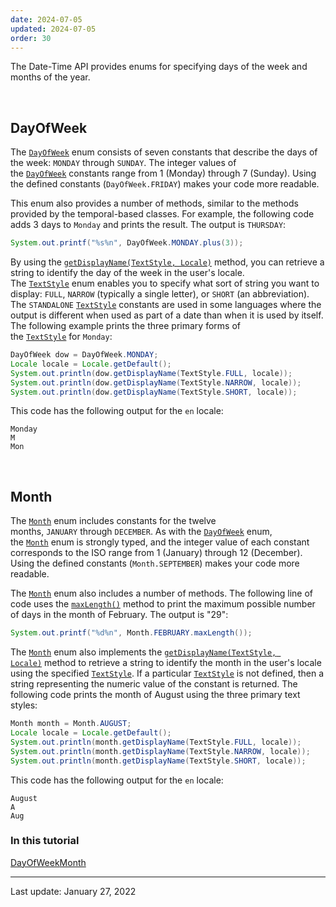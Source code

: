 ```yaml
---
date: 2024-07-05
updated: 2024-07-05
order: 30
---
```

The Date-Time API provides enums for specifying days of the week and months of the year.

 

## DayOfWeek

The [`DayOfWeek`](https://docs.oracle.com/en/java/javase/22/docs/api/java.base/java/time/DayOfWeek.html) enum consists of seven constants that describe the days of the week: `MONDAY` through `SUNDAY`. The integer values of the [`DayOfWeek`](https://docs.oracle.com/en/java/javase/22/docs/api/java.base/java/time/DayOfWeek.html) constants range from 1 (Monday) through 7 (Sunday). Using the defined constants (`DayOfWeek.FRIDAY`) makes your code more readable.

This enum also provides a number of methods, similar to the methods provided by the temporal-based classes. For example, the following code adds 3 days to `Monday` and prints the result. The output is `THURSDAY`:

```java
System.out.printf("%s%n", DayOfWeek.MONDAY.plus(3));
```

By using the [`getDisplayName(TextStyle, Locale)`](https://docs.oracle.com/en/java/javase/22/docs/api/java.base/java/time/DayOfWeek.html#getDisplayName(java.time.format.TextStyle,java.util.Locale)) method, you can retrieve a string to identify the day of the week in the user's locale. The [`TextStyle`](https://docs.oracle.com/en/java/javase/22/docs/api/java.base/java/time/format/TextStyle.html) enum enables you to specify what sort of string you want to display: `FULL`, `NARROW` (typically a single letter), or `SHORT` (an abbreviation). The `STANDALONE` [`TextStyle`](https://docs.oracle.com/en/java/javase/22/docs/api/java.base/java/time/format/TextStyle.html) constants are used in some languages where the output is different when used as part of a date than when it is used by itself. The following example prints the three primary forms of the [`TextStyle`](https://docs.oracle.com/en/java/javase/22/docs/api/java.base/java/time/format/TextStyle.html) for `Monday`:

```java
DayOfWeek dow = DayOfWeek.MONDAY;
Locale locale = Locale.getDefault();
System.out.println(dow.getDisplayName(TextStyle.FULL, locale));
System.out.println(dow.getDisplayName(TextStyle.NARROW, locale));
System.out.println(dow.getDisplayName(TextStyle.SHORT, locale));
```

This code has the following output for the `en` locale:

```shell
Monday
M
Mon
```

 

## Month

The [`Month`](https://docs.oracle.com/en/java/javase/22/docs/api/java.base/java/time/Month.html) enum includes constants for the twelve months, `JANUARY` through `DECEMBER`. As with the [`DayOfWeek`](javadoc:) enum, the [`Month`](javadoc:) enum is strongly typed, and the integer value of each constant corresponds to the ISO range from 1 (January) through 12 (December). Using the defined constants (`Month.SEPTEMBER`) makes your code more readable.

The [`Month`](https://docs.oracle.com/en/java/javase/22/docs/api/java.base/java/time/Month.html) enum also includes a number of methods. The following line of code uses the [`maxLength()`](https://docs.oracle.com/en/java/javase/22/docs/api/java.base/java/time/Month.html#maxLength()) method to print the maximum possible number of days in the month of February. The output is "29":

```java
System.out.printf("%d%n", Month.FEBRUARY.maxLength());
```

The [`Month`](https://docs.oracle.com/en/java/javase/22/docs/api/java.base/java/time/Month.html) enum also implements the [`getDisplayName(TextStyle, Locale)`](https://docs.oracle.com/en/java/javase/22/docs/api/java.base/java/time/Month.html#getDisplayName(java.time.format.TextStyle,java.util.Locale)) method to retrieve a string to identify the month in the user's locale using the specified [`TextStyle`](https://docs.oracle.com/en/java/javase/22/docs/api/java.base/java/time/format/TextStyle.html). If a particular [`TextStyle`](https://docs.oracle.com/en/java/javase/22/docs/api/java.base/java/time/format/TextStyle.html) is not defined, then a string representing the numeric value of the constant is returned. The following code prints the month of August using the three primary text styles:

```java
Month month = Month.AUGUST;
Locale locale = Locale.getDefault();
System.out.println(month.getDisplayName(TextStyle.FULL, locale));
System.out.println(month.getDisplayName(TextStyle.NARROW, locale));
System.out.println(month.getDisplayName(TextStyle.SHORT, locale));
```

This code has the following output for the `en` locale:

```shell
August
A
Aug
```

### In this tutorial

[DayOfWeek](https://dev.java/learn/date-time/dayofweek-month/#dayofweek)[Month](https://dev.java/learn/date-time/dayofweek-month/#month)

---
Last update: January 27, 2022